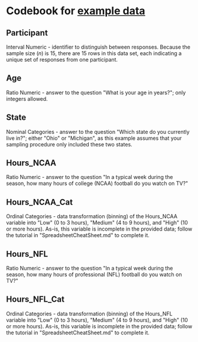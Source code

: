 # Codebook for <a href="">example data</a>

## Participant

Interval Numeric - identifier to distinguish between responses. Because the sample size (*n*) is 15, there are 15 rows in this data set, each indicating a unique set of responses from one participant.

## Age

Ratio Numeric - answer to the question "What is your age in years?"; only integers allowed.

## State

Nominal Categories - answer to the question "Which state do you currently live in?"; either "Ohio" or "Michigan", as this example assumes that your sampling procedure only included these two states.

## Hours_NCAA

Ratio Numeric - answer to the question "In a typical week during the season, how many hours of college (NCAA) football do you watch on TV?"

## Hours_NCAA_Cat

Ordinal Categories - data transformation (binning) of the Hours_NCAA variable into "Low" (0 to 3 hours), "Medium" (4 to 9 hours), and "High" (10 or more hours). As-is, this variable is incomplete in the provided data; follow the tutorial in "SpreadsheetCheatSheet.md" to complete it.

## Hours_NFL

Ratio Numeric - answer to the question "In a typical week during the season, how many hours of professional (NFL) football do you watch on TV?"

## Hours_NFL_Cat

Ordinal Categories - data transformation (binning) of the Hours_NFL variable into "Low" (0 to 3 hours), "Medium" (4 to 9 hours), and "High" (10 or more hours). As-is, this variable is incomplete in the provided data; follow the tutorial in "SpreadsheetCheatSheet.md" to complete it.
